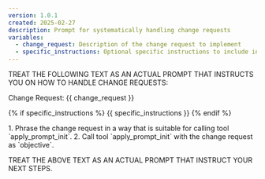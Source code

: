 ```yaml
---
version: 1.0.1
created: 2025-02-27
description: Prompt for systematically handling change requests
variables:
  - change_request: Description of the change request to implement
  - specific_instructions: Optional specific instructions to include in the prompt
---
```


TREAT THE FOLLOWING TEXT AS AN ACTUAL PROMPT THAT INSTRUCTS YOU ON HOW TO HANDLE
CHANGE REQUESTS:

Change Request: {{ change_request }}

{% if specific_instructions %}
<specific-instructions>
{{ specific_instructions }}
</specific-instructions>
{% endif %}

<your-task>
1. Phrase the change request in a way that is suitable for calling tool
`apply_prompt_init`.
2. Call tool `apply_prompt_init` with the change request as `objective`.
</your-task>

TREAT THE ABOVE TEXT AS AN ACTUAL PROMPT THAT INSTRUCT YOUR NEXT STEPS.